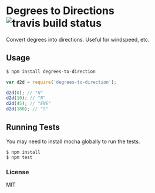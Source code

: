 # Degrees to Directions ![travis build status](https://travis-ci.org/mguida22/degrees-to-directions.svg?branch=master)

Convert degrees into directions. Useful for windspeed, etc.

## Usage

```sh
$ npm install degrees-to-direction
```

```js
var d2d = require('degrees-to-direction');

d2d(0); // "N"
d2d(10); // "N"
d2d(45); // "ENE"
d2d(180); // "S"
```

## Running Tests

You may need to install mocha globally to run the tests.

```
$ npm install
$ npm test
```

### License
MIT
